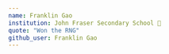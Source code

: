 ```yaml
---
name: Franklin Gao
institution: John Fraser Secondary School 🚩 
quote: "Won the RNG"
github_user: Franklin Gao
---
```

